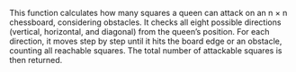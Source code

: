 This function calculates how many squares a queen can attack on an n × n chessboard, considering obstacles. It checks all eight possible directions (vertical, horizontal, and diagonal) from the queen’s position. For each direction, it moves step by step until it hits the board edge or an obstacle, counting all reachable squares. The total number of attackable squares is then returned.